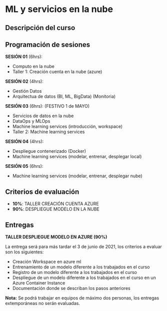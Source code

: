 # ML y servicios en la nube

## Descripción del curso

## Programación de sesiones

**SESIÓN 01** (6hrs):
- Computo en la nube
- Taller 1: Creación cuenta en la nube (azure)

**SESIÓN 02** (4hrs): 
- Gestión Datos
- Arquitectua de datos (BI, ML, BigData)
(Monitoria)

**SESIÓN 03** (6hrs): (FESTIVO 1 de MAYO)
- Servicios de datos en la nube
- DataOps y MLOps 
- Machine learning services (introducción, workspace)
- Taller 2: Machine learning services 

**SESIÓN 04** (4hrs):
- Despliegue contenerizado (Docker)
- Machine learning services (modelar, entrenar, desplegar local)

**SESIÓN 05** (6hrs):
- Machine learning services (modelar, entrenar, desplegar nube)



## Criterios de evaluación

- **10%**: TALLER CREACIÓN CUENTA AZURE
- **90%**: DESPLIEGUE MODELO EN LA NUBE

## Entregas

**TALLER DESPLIEGUE MODELO EN AZURE (90%)**

La entrega será para más tardar el 3 de junio de 2021, los criterios a evaluar son los siguientes:

- Creación Workspace en azure ml
- Entrenamiento de un modelo diferente a los trabajados en el curso
- Registro de un modelo diferente a los trabajados en el curso
- Despliegue de un modelo diferente a los trabajados en el curso en un Azure Container Instance
- Documentación donde se describan los pasos anteriores

**Nota:** Se podrá trabajar en equipos de máximo dos personas, los entregas extemporáneas no serán evaluadas. 
